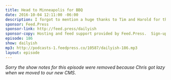 ```yaml
---
title: Head to Minneapolis for BBQ
date: 2016-10-04 12:11:00 -06:00
description: I forgot to mention a huge thanks to Tim and Harold for their Minnesota hospitality and Texas style BBQ on my trip home from #U240 in Cleveland.
sponsor: Feed.Press
sponsor-link: http://feed.press/dailyish
sponsor-copy: Hosting and feed support provided by Feed.Press.  Sign-up today and try FeedPress on a 14 day trial (no contracts or commitments). Use promo code "dailyish" during checkout to get 10% off your first year.
episode: 186
show: dailyish
mp3: http://podcasts-1.feedpress.co/10587/dailyish-186.mp3
layout: episode
---
```


<em>Sorry the show notes for this episode were removed because Chris got lazy when we moved to our new CMS</em>.
